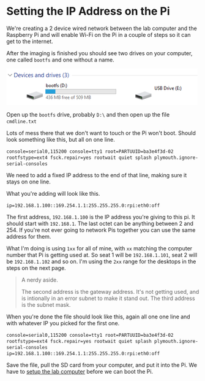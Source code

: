 # Setting the IP Address on the Pi

We're creating a 2 device wired network between the lab computer and the Raspberry Pi and will enable Wi-Fi on the Pi in a couple of steps so it can get to the internet. 

After the imaging is finished you should see two drives on your computer, one called `bootfs` and one without a name. 

![](img/drives.png)

Open up the `bootfs` drive, probably `D:\` and then open up the file `cmdline.txt`

Lots of mess there that we don't want to touch or the Pi won't boot. Should look something like this, but all on one line.

```
console=serial0,115200 console=tty1 root=PARTUUID=ba3e4f3d-02 rootfstype=ext4 fsck.repair=yes rootwait quiet splash plymouth.ignore-serial-consoles
```

We need to add a fixed IP address to the end of that line, making sure it stays on one line.

What you're adding will look like this.

```
ip=192.168.1.100::169.254.1.1:255.255.255.0:rpi:eth0:off
```

The first address, `192.168.1.100` is the IP address you're giving to this pi. It should start with `192.168.1`. The last octet can be anything between 2 and 254. If you're not ever going to network Pis together you can use the same address for them. 

What I'm doing is using `1xx` for all of mine, with `xx` matching the computer number that Pi is getting used at. So seat 1 will be `192.168.1.101`, seat 2 will be `192.168.1.102` and so on. I'm using the `2xx` range for the desktops in the steps on the next page. 

> A nerdy aside. 
>    
> The second address is the gateway address. It's not getting used, and is intionally in an error subnet to make it stand out. The third address is the subnet mask.

When you're done the file should look like this, again all one one line and with whatever IP you picked for the first one. 

```
console=serial0,115200 console=tty1 root=PARTUUID=ba3e4f3d-02 rootfstype=ext4 fsck.repair=yes rootwait quiet splash plymouth.ignore-serial-consoles ip=192.168.1.100::169.254.1.1:255.255.255.0:rpi:eth0:off
```

Save the file, pull the SD card from your computer, and put it into the Pi. We have to [setup the lab computer](./labnetwork.md) before we can boot the Pi. 
